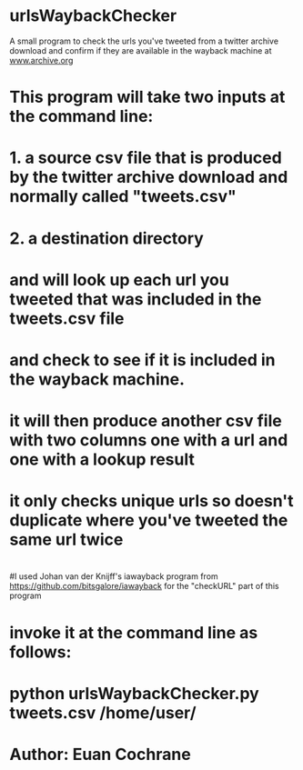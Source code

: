 # urlsWaybackChecker
A small program to check the urls you've tweeted from a twitter archive download and confirm if they are available in the wayback machine at www.archive.org
# This program will take two inputs at the command line:
# 1. a source csv file that is produced by the twitter archive download and normally called "tweets.csv"
# 2. a destination directory
# and will look up each url you tweeted that was included in the tweets.csv file
# and check to see if it is included in the wayback machine. 
# it will then produce another csv file with two columns one with a url and one with a lookup result
# it only checks unique urls so doesn't duplicate where you've tweeted the same url twice
#
#I used Johan van der Knijff's iawayback program from https://github.com/bitsgalore/iawayback for the "checkURL" part of this program
#
# invoke it at the command line as follows:
# python urlsWaybackChecker.py tweets.csv /home/user/ 
#
# Author: Euan Cochrane
